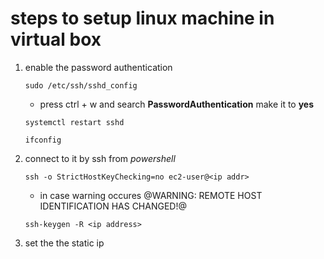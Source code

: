 # steps to setup linux machine in virtual box
1. enable the password authentication
   ```
   sudo /etc/ssh/sshd_config
   ```
   * press ctrl + w and search **PasswordAuthentication** make it to **yes**
   ```
   systemctl restart sshd
   ```
   ```
   ifconfig
   ```
2. connect to it by ssh from *powershell*
   ```
   ssh -o StrictHostKeyChecking=no ec2-user@<ip addr>
   ```
   * in case warning occures @WARNING: REMOTE HOST IDENTIFICATION HAS CHANGED!@
   ```
   ssh-keygen -R <ip address>
   ```
3. set the the static ip
   ```
   ```
